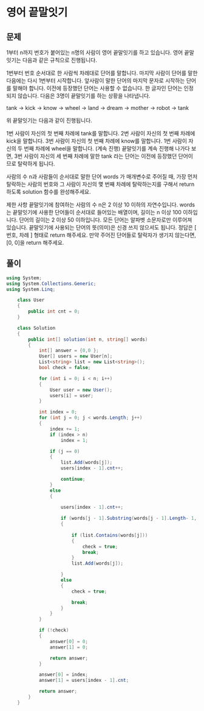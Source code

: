 # 영어 끝말잇기

## 문제 
1부터 n까지 번호가 붙어있는 n명의 사람이 영어 끝말잇기를 하고 있습니다. 영어 끝말잇기는 다음과 같은 규칙으로 진행됩니다.

1번부터 번호 순서대로 한 사람씩 차례대로 단어를 말합니다.
마지막 사람이 단어를 말한 다음에는 다시 1번부터 시작합니다.
앞사람이 말한 단어의 마지막 문자로 시작하는 단어를 말해야 합니다.
이전에 등장했던 단어는 사용할 수 없습니다.
한 글자인 단어는 인정되지 않습니다.
다음은 3명이 끝말잇기를 하는 상황을 나타냅니다.

tank → kick → know → wheel → land → dream → mother → robot → tank

위 끝말잇기는 다음과 같이 진행됩니다.

1번 사람이 자신의 첫 번째 차례에 tank를 말합니다.
2번 사람이 자신의 첫 번째 차례에 kick을 말합니다.
3번 사람이 자신의 첫 번째 차례에 know를 말합니다.
1번 사람이 자신의 두 번째 차례에 wheel을 말합니다.
(계속 진행)
끝말잇기를 계속 진행해 나가다 보면, 3번 사람이 자신의 세 번째 차례에 말한 tank 라는 단어는 이전에 등장했던 단어이므로 탈락하게 됩니다.

사람의 수 n과 사람들이 순서대로 말한 단어 words 가 매개변수로 주어질 때, 가장 먼저 탈락하는 사람의 번호와 그 사람이 자신의 몇 번째 차례에 탈락하는지를 구해서 return 하도록 solution 함수를 완성해주세요.

제한 사항
끝말잇기에 참여하는 사람의 수 n은 2 이상 10 이하의 자연수입니다.
words는 끝말잇기에 사용한 단어들이 순서대로 들어있는 배열이며, 길이는 n 이상 100 이하입니다.
단어의 길이는 2 이상 50 이하입니다.
모든 단어는 알파벳 소문자로만 이루어져 있습니다.
끝말잇기에 사용되는 단어의 뜻(의미)은 신경 쓰지 않으셔도 됩니다.
정답은 [ 번호, 차례 ] 형태로 return 해주세요.
만약 주어진 단어들로 탈락자가 생기지 않는다면, [0, 0]을 return 해주세요.

## 풀이
```cs
using System;
using System.Collections.Generic;
using System.Linq;

    class User
    {
        public int cnt = 0;
    }

    class Solution
    {
        public int[] solution(int n, string[] words)
        {
            int[] answer = {0,0 };
            User[] users = new User[n];
            List<string> list = new List<string>();
            bool check = false;

            for (int i = 0; i < n; i++)
            {
                User user = new User();
                users[i] = user;
            }

            int index = 0;
            for (int j = 0; j < words.Length; j++)
            {
                index += 1;
                if (index > n)
                    index = 1;

                if (j == 0)
                {
                    list.Add(words[j]);
                    users[index - 1].cnt++;

                    continue;
                }
                else
                {
                    
                    users[index - 1].cnt++;

                    if (words[j - 1].Substring(words[j - 1].Length- 1, 1) == (words[j].Substring(0, 1)))
                    {
                        
                        if (list.Contains(words[j]))
                        { 
                            check = true;
                            break;
                        }
                        list.Add(words[j]);

                    }
                    else
                    {
                        check = true;

                        break;
                    }
                }
            }

            if (!check)
            {
                answer[0] = 0;
                answer[1] = 0;

                return answer;
            }

            answer[0] = index;
            answer[1] = users[index - 1].cnt;

            return answer;
        }
    }
```